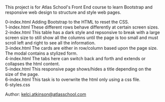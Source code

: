 This project is for Atlas School's Front End course to learn Bootstrap and responsive web design to structure and style web pages.

0-index.html Adding Bootstrap to the HTML to reset the CSS.\
1-index.html These different rows behave differently at certain screen sizes.\
2-index.html This table has a dark style and repsonsive to break with a large screen size to still show all the columns until the page is too small and must scroll left and right to see all the information.\
3-index.html The cards are either in row/column based upon the page size. The modal contains a stylized form.\
4-index.html The tabs here can switch back and forth and extends or collapses the html content.\
5-index.html This responsive page shows/hides a title depending on the size of the page.\
6-index.html This task is to overwrite the html only using a css file.\
6-styles.css

Author: <kelci.atkinson@atlasschool.com>
